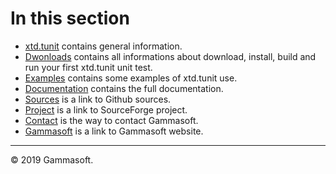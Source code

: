 
# In this section

* [xtd.tunit](home.md) contains general information.
* [Dwonloads](downloads.md) contains all informations about download, install, build and run your first xtd.tunit unit test.
* [Examples](examples.md) contains some examples of xtd.tunit use.
* [Documentation](documentation.md) contains the full documentation.
* [Sources](https://github.com/gammasoft71/xtd.tunit) is a link to Github sources.
* [Project](https://sourceforge.net/projects/tunitpro/) is a link to SourceForge project.
* [Contact](contact.md) is the way to contact Gammasoft.
* [Gammasoft](https://gammasoft71.wixsite.com/gammasoft) is a link to Gammasoft website.

______________________________________________________________________________________________

© 2019 Gammasoft.
